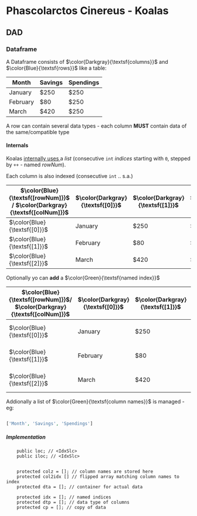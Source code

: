 #  Phascolarctos Cinereus - Koalas

## DAD 

### Dataframe 

A Dataframe consists of $\color{Darkgray}{\textsf{columns}}$ and $\color{Blue}{\textsf{rows}}$ like a table:

| Month    | Savings | Spendings |
| -------- | ------- |-----------
| January  | $250    | $250      |
| February | $80     | $250      |
| March    | $420    | $250      |


A row can contain several data types - each column **MUST** contain data of the same/compatible type

#### Internals

Koalas <u>internally uses </u> a <var>list</var> (consecutive ```int``` <var>indices</var> starting with ```0```, stepped by ```++``` - named <var>rowNum</var>).



Each column is also indexed (consecutive ```int``` .. s.a.)


|$\color{Blue}{\textsf{[rowNum]}}$ / $\color{Darkgray}{\textsf{[colNum]}}$|$\color{Darkgray}{\textsf{[0]}}$|$\color{Darkgray}{\textsf{[1]}}$|$\color{Darkgray}{\textsf{[2]}}$|
|---------------------------------| -------- | ------- |-------|
|$\color{Blue}{\textsf{[0]}}$     | January  | $250    | $250  |
|$\color{Blue}{\textsf{[1]}}$     | February | $80     | $250  |
|$\color{Blue}{\textsf{[2]}}$     | March    | $420    | $250  |

Optionally yo can <b>add</b> a $\color{Green}{\textsf{named index}}$




|$\color{Blue}{\textsf{[rowNum]}}$/ $\color{Darkgray}{\textsf{[colNum]}}$|$\color{Darkgray}{\textsf{[0]}}$|$\color{Darkgray}{\textsf{[1]}}$|$\color{Darkgray}{\textsf{[2]}}$ | $\color{Green}{\textsf{[index]}}$  |
|---------------------------------| -------- | ------- |-------|------------|
|$\color{Blue}{\textsf{[0]}}$| January  | $250    | $250  |      $\color{Green}{\textsf{first month}}$   |
|$\color{Blue}{\textsf{[1]}}$| February | $80     | $250  |      $\color{Green}{\textsf{second month}}$   |
|$\color{Blue}{\textsf{[2]}}$| March    | $420    | $250  |      $\color{Green}{\textsf{third month}}$   |



Addionally a list of $\color{Green}{\textsf{column names}}$ is managed - eg: 

```php

['Month', 'Savings', 'Spendings']

```

##### Implementation

```zephir
    public loc; // <IdxSlc>
    public iloc; // <IdxSlc>

    
    protected colz = []; // column names are stored here
    protected col2idx [] // flipped array matching column names to index
    protected dta = []; // container for actual data

    protected idx = []; // named indices
    protected dtp = []; // data type of columns
    protected cp = []; // copy of data

```
